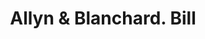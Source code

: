 ---
doi: 10.7916/D84J1S2K
date_other: '1880'
date_other_textual: 1880-1889
form: printed ephemera
genre:
- Invoices
name:
- Allyn & Blanchard
object_in_context_url: https://biggert.cul.columbia.edu/items/view/ave_biggert_00065
subject_hierarchical_geographic:
- Hartford, Connecticut, United States
subject_name:
- Allyn & Blanchard
title: Allyn & Blanchard. Bill
sort_title: Allyn & Blanchard. Bill
call_number: ave_biggert_00065
coordinates:
- 41.7625,-72.67416666666666
pid: ave_biggert_00065
identifiers: ave_biggert_00065
thumbnail: https://derivativo-3.library.columbia.edu/iiif/2/ldpd:342862/full/!256,256/0/native.jpg
permalink: "/items/ave_biggert_00065/"
layout: iiif-image-page
---